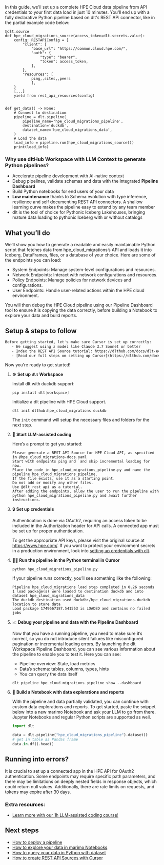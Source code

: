 In this guide, we'll set up a complete HPE Cloud data pipeline from API credentials to your first data load in just 10 minutes. You'll end up with a fully declarative Python pipeline based on dlt's REST API connector, like in the partial example code below:

```python-outcome
@dlt.source
def hpe_cloud_migrations_source(access_token=dlt.secrets.value):
    config: RESTAPIConfig = {
        "client": {
            "base_url": "https://common.cloud.hpe.com/",
            "auth": {
                "type": "bearer",
                "token": access_token,
            },
        },
        "resources": [
            ping,,sites,,peers
            ],
    }
    [...]
    yield from rest_api_resources(config)


def get_data() -> None:
    # Connect to destination
    pipeline = dlt.pipeline(
        pipeline_name='hpe_cloud_migrations_pipeline',
        destination='duckdb',
        dataset_name='hpe_cloud_migrations_data', 
    )
    # Load the data
    load_info = pipeline.run(hpe_cloud_migrations_source())
    print(load_info) 
```

### Why use dltHub Workspace with LLM Context to generate Python pipelines?

- Accelerate pipeline development with AI-native context
- Debug pipelines, validate schemas and data with the integrated **Pipeline Dashboard**
- Build Python notebooks for end users of your data
- **Low maintenance** thanks to Schema evolution with type inference, resilience and self documenting REST API connectors. A shallow learning curve makes the pipeline easy to extend by any team member
- dlt is the tool of choice for Pythonic Iceberg Lakehouses, bringing mature data loading to pythonic Iceberg with or without catalogs

## What you’ll do

We’ll show you how to generate a readable and easily maintainable Python script that fetches data from hpe_cloud_migrations’s API and loads it into Iceberg, DataFrames, files, or a database of your choice. Here are some of the endpoints you can load:

- System Endpoints: Manage system-level configurations and resources.
- Network Endpoints: Interact with network configurations and resources.
- Policy Endpoints: Manage policies for network devices and configurations.
- User Endpoints: Handle user-related actions within the HPE cloud environment.

You will then debug the HPE Cloud pipeline using our Pipeline Dashboard tool to ensure it is copying the data correctly, before building a Notebook to explore your data and build reports.

## Setup & steps to follow

```default
Before getting started, let's make sure Cursor is set up correctly:
   - We suggest using a model like Claude 3.7 Sonnet or better
   - Index the REST API Source tutorial: https://dlthub.com/docs/dlt-ecosystem/verified-sources/rest_api/ and add it to context as **@dlt rest api**
   - [Read our full steps on setting up Cursor](https://dlthub.com/docs/dlt-ecosystem/llm-tooling/cursor-restapi#23-configuring-cursor-with-documentation)
```

Now you're ready to get started!

1. ⚙️ **Set up `dlt` Workspace**
    
    Install dlt with duckdb support:
    ```shell
    pip install dlt[workspace]
    ```

    Initialize a dlt pipeline with HPE Cloud support.
    ```shell
    dlt init dlthub:hpe_cloud_migrations duckdb
    ```

    The `init` command will setup the necessary files and folders for the next step.
    
2. 🤠 **Start LLM-assisted coding**
    
    Here’s a prompt to get you started:
    
    ```prompt
    Please generate a REST API Source for HPE Cloud API, as specified in @hpe_cloud_migrations-docs.yaml 
    Start with endpoints ping and  and skip incremental loading for now. 
    Place the code in hpe_cloud_migrations_pipeline.py and name the pipeline hpe_cloud_migrations_pipeline. 
    If the file exists, use it as a starting point. 
    Do not add or modify any other files. 
    Use @dlt rest api as a tutorial. 
    After adding the endpoints, allow the user to run the pipeline with python hpe_cloud_migrations_pipeline.py and await further instructions.
    ```

    
3. 🔒 **Set up credentials** 
    
    Authentication is done via OAuth2, requiring an access token to be included in the Authorization header for API calls. A connected app must be set up for proper authentication.
    
    To get the appropriate API keys, please visit the original source at https://www.hpe.com/.
    If you want to protect your environment secrets in a production environment, look into [setting up credentials with dlt](https://dlthub.com/docs/walkthroughs/add_credentials).
    
4. 🏃‍♀️ **Run the pipeline in the Python terminal in Cursor**
    
    ```shell
    python hpe_cloud_migrations_pipeline.py
    ```
    
    If your pipeline runs correctly, you’ll see something like the following:
    
    ```shell
    Pipeline hpe_cloud_migrations load step completed in 0.26 seconds
    1 load package(s) were loaded to destination duckdb and into dataset hpe_cloud_migrations_data
    The duckdb destination used duckdb:/hpe_cloud_migrations.duckdb location to store data
    Load package 1749667187.541553 is LOADED and contains no failed jobs
    ```
    
5. 📈 **Debug your pipeline and data with the Pipeline Dashboard**

    Now that you have a running pipeline, you need to make sure it’s correct, so you do not introduce silent failures like misconfigured pagination or incremental loading errors. By launching the dlt Workspace Pipeline Dashboard, you can see various information about the pipeline to enable you to test it. Here you can see:
    - Pipeline overview: State, load metrics
    - Data’s schema: tables, columns, types, hints
    - You can query the data itself
    
    ```shell
    dlt pipeline hpe_cloud_migrations_pipeline show --dashboard
    ```
    
6. 🐍 **Build a Notebook with data explorations and reports**

    With the pipeline and data partially validated, you can continue with custom data explorations and reports. To get started, paste the snippet below into a new marimo Notebook and ask your LLM to go from there. Jupyter Notebooks and regular Python scripts are supported as well.

    
    ```python
    import dlt

   data = dlt.pipeline("hpe_cloud_migrations_pipeline").dataset()
   # get in table as Pandas frame
   data.in.df().head()
    ```

## Running into errors?

It is crucial to set up a connected app in the HPE API for OAuth2 authentication. Some endpoints may require specific path parameters, and there may be limitations on deeply nested fields in response objects, which could return null values. Additionally, there are rate limits on requests, and tokens may expire after 30 days.

### Extra resources:

- [Learn more with our 1h LLM-assisted coding course!](https://www.youtube.com/watch?v=GGid70rnJuM)

## Next steps

- [How to deploy a pipeline](https://dlthub.com/docs/walkthroughs/deploy-a-pipeline)
- [How to explore your data in marimo Notebooks](https://dlthub.com/docs/general-usage/dataset-access/marimo)
- [How to query your data in Python with dataset](https://dlthub.com/docs/general-usage/dataset-access/dataset)
- [How to create REST API Sources with Cursor](https://dlthub.com/docs/dlt-ecosystem/llm-tooling/cursor-restapi)
